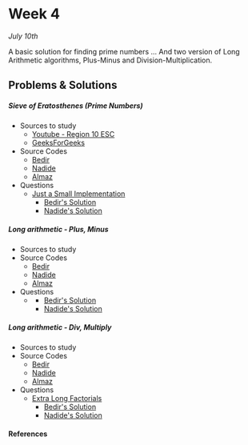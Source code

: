 # Week 4
<em>July 10th</em>

A basic solution for finding prime numbers ... And two version of Long Arithmetic algorithms, Plus-Minus and Division-Multiplication.

## Problems & Solutions
##### Sieve of Eratosthenes (Prime Numbers)
  - Sources to study
    - [Youtube - Region 10 ESC](https://www.youtube.com/watch?v=V08g_lkKj6Q)
    - [GeeksForGeeks](http://www.geeksforgeeks.org/sieve-of-eratosthenes/)
  - Source Codes
    - [Bedir](https://github.com/BedirT/AlgorithmsL/blob/master/Algorithms/Sieve%20of%20Eratorthenes.cpp)
    - [Nadide](https://github.com/nadide/ACM-ICPC/blob/master/codes/math_primeNumbers.c)
    - [Almaz]()
  - Questions
    - [Just a Small Implementation](https://wiki.haskell.org/99_questions/Solutions/39)
      - [Bedir's Solution]()
      - [Nadide's Solution]()

##### Long arithmetic - Plus, Minus
  - Sources to study
  - Source Codes
    - [Bedir]()
    - [Nadide](https://github.com/nadide/ACM-ICPC/blob/master/codes/math_longArithmatic.c)
    - [Almaz]()
  - Questions
    - []()
      - [Bedir's Solution]()
      - [Nadide's Solution]()

##### Long arithmetic - Div, Multiply
  - Sources to study
  - Source Codes
    - [Bedir]()
    - [Nadide](https://github.com/nadide/ACM-ICPC/blob/master/codes/math_longArithmatic2.c)
    - [Almaz]()
  - Questions
    - [Extra Long Factorials](https://www.hackerrank.com/challenges/extra-long-factorials?h_r=internal-search)
      - [Bedir's Solution](https://github.com/BedirT/AlgorithmsL/blob/master/Problems/HackerRank/Implementation/Extra%20Long%20Factorial.cpp)
      - [Nadide's Solution](https://github.com/nadide/ACM-ICPC/blob/master/problems/hackerrank/extraLongFactorials.c)

#### References
  

